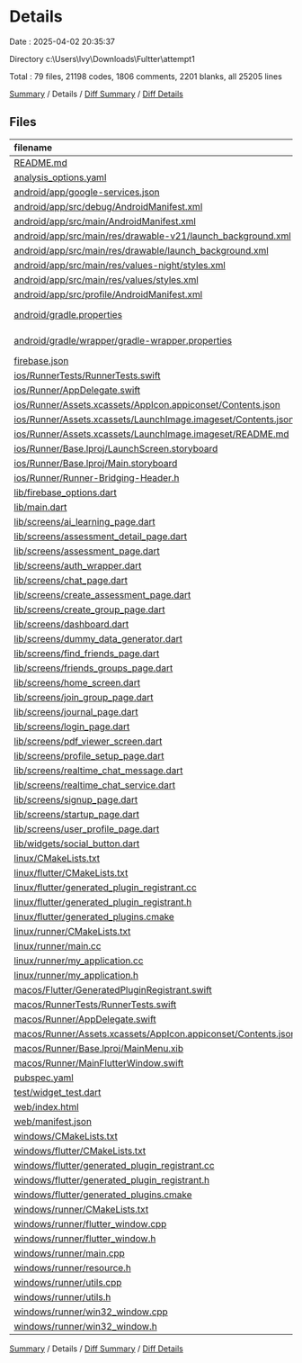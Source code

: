 # Details

Date : 2025-04-02 20:35:37

Directory c:\\Users\\Ivy\\Downloads\\Fultter\\attempt1

Total : 79 files,  21198 codes, 1806 comments, 2201 blanks, all 25205 lines

[Summary](results.md) / Details / [Diff Summary](diff.md) / [Diff Details](diff-details.md)

## Files
| filename | language | code | comment | blank | total |
| :--- | :--- | ---: | ---: | ---: | ---: |
| [README.md](/README.md) | Markdown | 22 | 0 | 12 | 34 |
| [analysis\_options.yaml](/analysis_options.yaml) | YAML | 3 | 22 | 4 | 29 |
| [android/app/google-services.json](/android/app/google-services.json) | JSON | 29 | 0 | 0 | 29 |
| [android/app/src/debug/AndroidManifest.xml](/android/app/src/debug/AndroidManifest.xml) | XML | 3 | 4 | 1 | 8 |
| [android/app/src/main/AndroidManifest.xml](/android/app/src/main/AndroidManifest.xml) | XML | 34 | 11 | 1 | 46 |
| [android/app/src/main/res/drawable-v21/launch\_background.xml](/android/app/src/main/res/drawable-v21/launch_background.xml) | XML | 4 | 7 | 2 | 13 |
| [android/app/src/main/res/drawable/launch\_background.xml](/android/app/src/main/res/drawable/launch_background.xml) | XML | 4 | 7 | 2 | 13 |
| [android/app/src/main/res/values-night/styles.xml](/android/app/src/main/res/values-night/styles.xml) | XML | 9 | 9 | 1 | 19 |
| [android/app/src/main/res/values/styles.xml](/android/app/src/main/res/values/styles.xml) | XML | 9 | 9 | 1 | 19 |
| [android/app/src/profile/AndroidManifest.xml](/android/app/src/profile/AndroidManifest.xml) | XML | 3 | 4 | 1 | 8 |
| [android/gradle.properties](/android/gradle.properties) | Java Properties | 3 | 0 | 1 | 4 |
| [android/gradle/wrapper/gradle-wrapper.properties](/android/gradle/wrapper/gradle-wrapper.properties) | Java Properties | 5 | 0 | 1 | 6 |
| [firebase.json](/firebase.json) | JSON | 1 | 0 | 0 | 1 |
| [ios/RunnerTests/RunnerTests.swift](/ios/RunnerTests/RunnerTests.swift) | Swift | 7 | 2 | 4 | 13 |
| [ios/Runner/AppDelegate.swift](/ios/Runner/AppDelegate.swift) | Swift | 12 | 0 | 2 | 14 |
| [ios/Runner/Assets.xcassets/AppIcon.appiconset/Contents.json](/ios/Runner/Assets.xcassets/AppIcon.appiconset/Contents.json) | JSON | 122 | 0 | 1 | 123 |
| [ios/Runner/Assets.xcassets/LaunchImage.imageset/Contents.json](/ios/Runner/Assets.xcassets/LaunchImage.imageset/Contents.json) | JSON | 23 | 0 | 1 | 24 |
| [ios/Runner/Assets.xcassets/LaunchImage.imageset/README.md](/ios/Runner/Assets.xcassets/LaunchImage.imageset/README.md) | Markdown | 3 | 0 | 2 | 5 |
| [ios/Runner/Base.lproj/LaunchScreen.storyboard](/ios/Runner/Base.lproj/LaunchScreen.storyboard) | XML | 36 | 1 | 1 | 38 |
| [ios/Runner/Base.lproj/Main.storyboard](/ios/Runner/Base.lproj/Main.storyboard) | XML | 25 | 1 | 1 | 27 |
| [ios/Runner/Runner-Bridging-Header.h](/ios/Runner/Runner-Bridging-Header.h) | C++ | 1 | 0 | 1 | 2 |
| [lib/firebase\_options.dart](/lib/firebase_options.dart) | Dart | 70 | 12 | 7 | 89 |
| [lib/main.dart](/lib/main.dart) | Dart | 54 | 8 | 9 | 71 |
| [lib/screens/ai\_learning\_page.dart](/lib/screens/ai_learning_page.dart) | Dart | 1,848 | 111 | 108 | 2,067 |
| [lib/screens/assessment\_detail\_page.dart](/lib/screens/assessment_detail_page.dart) | Dart | 934 | 60 | 83 | 1,077 |
| [lib/screens/assessment\_page.dart](/lib/screens/assessment_page.dart) | Dart | 2,069 | 148 | 187 | 2,404 |
| [lib/screens/auth\_wrapper.dart](/lib/screens/auth_wrapper.dart) | Dart | 35 | 11 | 6 | 52 |
| [lib/screens/chat\_page.dart](/lib/screens/chat_page.dart) | Dart | 849 | 81 | 79 | 1,009 |
| [lib/screens/create\_assessment\_page.dart](/lib/screens/create_assessment_page.dart) | Dart | 313 | 23 | 33 | 369 |
| [lib/screens/create\_group\_page.dart](/lib/screens/create_group_page.dart) | Dart | 487 | 32 | 47 | 566 |
| [lib/screens/dashboard.dart](/lib/screens/dashboard.dart) | Dart | 866 | 53 | 48 | 967 |
| [lib/screens/dummy\_data\_generator.dart](/lib/screens/dummy_data_generator.dart) | Dart | 2,472 | 240 | 356 | 3,068 |
| [lib/screens/find\_friends\_page.dart](/lib/screens/find_friends_page.dart) | Dart | 1,086 | 111 | 108 | 1,305 |
| [lib/screens/friends\_groups\_page.dart](/lib/screens/friends_groups_page.dart) | Dart | 1,628 | 129 | 126 | 1,883 |
| [lib/screens/home\_screen.dart](/lib/screens/home_screen.dart) | Dart | 511 | 34 | 50 | 595 |
| [lib/screens/join\_group\_page.dart](/lib/screens/join_group_page.dart) | Dart | 782 | 79 | 85 | 946 |
| [lib/screens/journal\_page.dart](/lib/screens/journal_page.dart) | Dart | 556 | 34 | 21 | 611 |
| [lib/screens/login\_page.dart](/lib/screens/login_page.dart) | Dart | 670 | 41 | 57 | 768 |
| [lib/screens/pdf\_viewer\_screen.dart](/lib/screens/pdf_viewer_screen.dart) | Dart | 152 | 7 | 14 | 173 |
| [lib/screens/profile\_setup\_page.dart](/lib/screens/profile_setup_page.dart) | Dart | 1,079 | 58 | 76 | 1,213 |
| [lib/screens/realtime\_chat\_message.dart](/lib/screens/realtime_chat_message.dart) | Dart | 65 | 7 | 9 | 81 |
| [lib/screens/realtime\_chat\_service.dart](/lib/screens/realtime_chat_service.dart) | Dart | 294 | 40 | 57 | 391 |
| [lib/screens/signup\_page.dart](/lib/screens/signup_page.dart) | Dart | 765 | 54 | 72 | 891 |
| [lib/screens/startup\_page.dart](/lib/screens/startup_page.dart) | Dart | 182 | 16 | 20 | 218 |
| [lib/screens/user\_profile\_page.dart](/lib/screens/user_profile_page.dart) | Dart | 1,432 | 119 | 173 | 1,724 |
| [lib/widgets/social\_button.dart](/lib/widgets/social_button.dart) | Dart | 50 | 0 | 4 | 54 |
| [linux/CMakeLists.txt](/linux/CMakeLists.txt) | CMake | 104 | 0 | 25 | 129 |
| [linux/flutter/CMakeLists.txt](/linux/flutter/CMakeLists.txt) | CMake | 79 | 0 | 10 | 89 |
| [linux/flutter/generated\_plugin\_registrant.cc](/linux/flutter/generated_plugin_registrant.cc) | C++ | 7 | 4 | 5 | 16 |
| [linux/flutter/generated\_plugin\_registrant.h](/linux/flutter/generated_plugin_registrant.h) | C++ | 5 | 5 | 6 | 16 |
| [linux/flutter/generated\_plugins.cmake](/linux/flutter/generated_plugins.cmake) | CMake | 19 | 0 | 6 | 25 |
| [linux/runner/CMakeLists.txt](/linux/runner/CMakeLists.txt) | CMake | 21 | 0 | 6 | 27 |
| [linux/runner/main.cc](/linux/runner/main.cc) | C++ | 5 | 0 | 2 | 7 |
| [linux/runner/my\_application.cc](/linux/runner/my_application.cc) | C++ | 83 | 21 | 27 | 131 |
| [linux/runner/my\_application.h](/linux/runner/my_application.h) | C++ | 7 | 7 | 5 | 19 |
| [macos/Flutter/GeneratedPluginRegistrant.swift](/macos/Flutter/GeneratedPluginRegistrant.swift) | Swift | 22 | 3 | 4 | 29 |
| [macos/RunnerTests/RunnerTests.swift](/macos/RunnerTests/RunnerTests.swift) | Swift | 7 | 2 | 4 | 13 |
| [macos/Runner/AppDelegate.swift](/macos/Runner/AppDelegate.swift) | Swift | 11 | 0 | 3 | 14 |
| [macos/Runner/Assets.xcassets/AppIcon.appiconset/Contents.json](/macos/Runner/Assets.xcassets/AppIcon.appiconset/Contents.json) | JSON | 68 | 0 | 1 | 69 |
| [macos/Runner/Base.lproj/MainMenu.xib](/macos/Runner/Base.lproj/MainMenu.xib) | XML | 343 | 0 | 1 | 344 |
| [macos/Runner/MainFlutterWindow.swift](/macos/Runner/MainFlutterWindow.swift) | Swift | 12 | 0 | 4 | 16 |
| [pubspec.yaml](/pubspec.yaml) | YAML | 35 | 60 | 16 | 111 |
| [test/widget\_test.dart](/test/widget_test.dart) | Dart | 14 | 10 | 7 | 31 |
| [web/index.html](/web/index.html) | HTML | 19 | 15 | 5 | 39 |
| [web/manifest.json](/web/manifest.json) | JSON | 35 | 0 | 1 | 36 |
| [windows/CMakeLists.txt](/windows/CMakeLists.txt) | CMake | 89 | 0 | 20 | 109 |
| [windows/flutter/CMakeLists.txt](/windows/flutter/CMakeLists.txt) | CMake | 98 | 0 | 12 | 110 |
| [windows/flutter/generated\_plugin\_registrant.cc](/windows/flutter/generated_plugin_registrant.cc) | C++ | 18 | 4 | 5 | 27 |
| [windows/flutter/generated\_plugin\_registrant.h](/windows/flutter/generated_plugin_registrant.h) | C++ | 5 | 5 | 6 | 16 |
| [windows/flutter/generated\_plugins.cmake](/windows/flutter/generated_plugins.cmake) | CMake | 23 | 0 | 6 | 29 |
| [windows/runner/CMakeLists.txt](/windows/runner/CMakeLists.txt) | CMake | 34 | 0 | 7 | 41 |
| [windows/runner/flutter\_window.cpp](/windows/runner/flutter_window.cpp) | C++ | 49 | 7 | 16 | 72 |
| [windows/runner/flutter\_window.h](/windows/runner/flutter_window.h) | C++ | 20 | 5 | 9 | 34 |
| [windows/runner/main.cpp](/windows/runner/main.cpp) | C++ | 30 | 4 | 10 | 44 |
| [windows/runner/resource.h](/windows/runner/resource.h) | C++ | 9 | 6 | 2 | 17 |
| [windows/runner/utils.cpp](/windows/runner/utils.cpp) | C++ | 54 | 2 | 10 | 66 |
| [windows/runner/utils.h](/windows/runner/utils.h) | C++ | 8 | 6 | 6 | 20 |
| [windows/runner/win32\_window.cpp](/windows/runner/win32_window.cpp) | C++ | 210 | 24 | 55 | 289 |
| [windows/runner/win32\_window.h](/windows/runner/win32_window.h) | C++ | 48 | 31 | 24 | 103 |

[Summary](results.md) / Details / [Diff Summary](diff.md) / [Diff Details](diff-details.md)